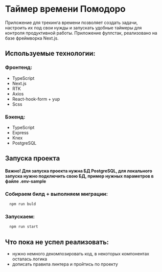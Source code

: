 # Таймер времени Помодоро

Приложение для трекинга времени позволяет создать задачи, настроить их под свои нужды и запускать удобные таймеры для контроля продуктивной работы.
Приложение фуллстак, реализовано на базе фреймворка Next.js.

## Используемые технологии:

### Фронтенд:

-   TypeScript
-   Next.js
-   RTK
-   Axios
-   React-hook-form + yup
-   Scss

### Бэкенд:

-   TypeScript
-   Express
-   Knex
-   PostgreSQL

## Запуска проекта

#### Важно! Для запуска проекта нужна БД PostgreSQL, для локального запуска нужно подключить свою БД, пример нужных параметров в файле .env-sample

### Собираем билд + выполняем миграции:

```bash
  npm run buld
```

### Запускаем:

```bash
  npm run start
```

## Что пока не успел реализовать:

-   нужно немного декомпозировать код, в некоторых компонентах осталась логика
-   дописать правила линтера и пройтись по проекту

